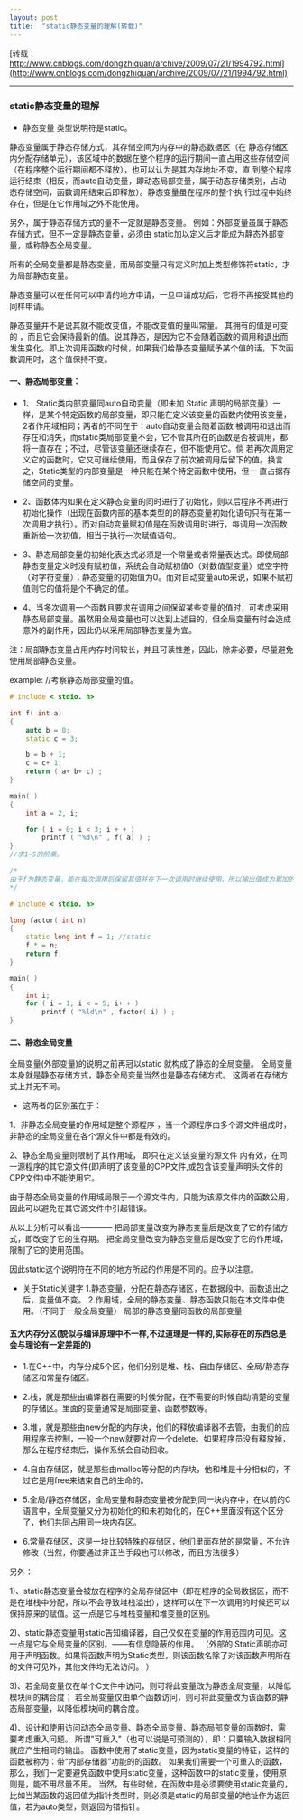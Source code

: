 ```yaml
---
layout: post
title:  "static静态变量的理解(转载)"
---
```



[转载：http://www.cnblogs.com/dongzhiquan/archive/2009/07/21/1994792.html](http://www.cnblogs.com/dongzhiquan/archive/2009/07/21/1994792.html)


------------
### static静态变量的理解


* 静态变量 类型说明符是static。


静态变量属于静态存储方式，其存储空间为内存中的静态数据区（在 静态存储区内分配存储单元），该区域中的数据在整个程序的运行期间一直占用这些存储空间（在程序整个运行期间都不释放），也可以认为是其内存地址不变，直 到整个程序运行结束（相反，而auto自动变量，即动态局部变量，属于动态存储类别，占动态存储空间，函数调用结束后即释放）。静态变量虽在程序的整个执 行过程中始终存在，但是在它作用域之外不能使用。

另外，属于静态存储方式的量不一定就是静态变量。 例如：外部变量虽属于静态存储方式，但不一定是静态变量，必须由 static加以定义后才能成为静态外部变量，或称静态全局变量。

所有的全局变量都是静态变量，而局部变量只有定义时加上类型修饰符static，才为局部静态变量。

静态变量可以在任何可以申请的地方申请，一旦申请成功后，它将不再接受其他的同样申请。

静态变量并不是说其就不能改变值，不能改变值的量叫常量。 其拥有的值是可变的 ，而且它会保持最新的值。说其静态，是因为它不会随着函数的调用和退出而发生变化。即上次调用函数的时候，如果我们给静态变量赋予某个值的话，下次函数调用时，这个值保持不变。


#### 一、静态局部变量：


* 1、 Static类内部变量同auto自动变量（即未加 Static 声明的局部变量）一样，是某个特定函数的局部变量，即只能在定义该变量的函数内使用该变量，2者作用域相同；两者的不同在于：auto自动变量会随着函数 被调用和退出而存在和消失，而static类局部变量不会，它不管其所在的函数是否被调用，都将一直存在；不过，尽管该变量还继续存在，但不能使用它。倘 若再次调用定义它的函数时，它又可继续使用，而且保存了前次被调用后留下的值。换言之，Static类型的内部变量是一种只能在某个特定函数中使用，但一 直占据存储空间的变量。

* 2、函数体内如果在定义静态变量的同时进行了初始化，则以后程序不再进行初始化操作（出现在函数内部的基本类型的的静态变量初始化语句只有在第一次调用才执行）。而对自动变量赋初值是在函数调用时进行，每调用一次函数重新给一次初值，相当于执行一次赋值语句。

* 3、静态局部变量的初始化表达式必须是一个常量或者常量表达式。即使局部静态变量定义时没有赋初值，系统会自动赋初值0（对数值型变量）或空字符（对字符变量）；静态变量的初始值为0。而对自动变量auto来说，如果不赋初值则它的值将是个不确定的值。

* 4、当多次调用一个函数且要求在调用之间保留某些变量的值时，可考虑采用静态局部变量。虽然用全局变量也可以达到上述目的，但全局变量有时会造成意外的副作用，因此仍以采用局部静态变量为宜。

注：局部静态变量占用内存时间较长，并且可读性差，因此，除非必要，尽量避免使用局部静态变量。

example:
//考察静态局部变量的值。

```cpp
# include < stdio. h>

int f( int a)
{
    auto b = 0;
    static c = 3;

    b = b + 1;
    c = c+ 1;
    return ( a+ b+ c) ;
}

main( )
{
    int a = 2, i;

    for ( i = 0; i < 3; i + + )
        printf ( "%d\n" , f( a) ) ;
}
//求1~5的阶乘。

/*
由于f为静态变量，能在每次调用后保留其值并在下一次调用时继续使用，所以输出值成为累加的结果。若变量f说明为自动变量（去掉static），当main中多次调用factor时，f均赋初 值为1，故每次输出值均为1。
*/

# include < stdio. h>

long factor( int n)
{
    static long int f = 1; //static
    f * = n;
    return f;
}

main( )
{
    int i;
    for ( i = 1; i < = 5; i+ + )
        printf ( "%ld\n" , factor( i) ) ;
}

```

#### 二、静态全局变量

全局变量(外部变量)的说明之前再冠以static 就构成了静态的全局变量。
全局变量本身就是静态存储方式，静态全局变量当然也是静态存储方式。
这两者在存储方式上并无不同。


* 这两者的区别虽在于：

1、非静态全局变量的作用域是整个源程序 ，当一个源程序由多个源文件组成时，非静态的全局变量在各个源文件中都是有效的。

2、静态全局变量则限制了其作用域， 即只在定义该变量的源文件 内有效，在同一源程序的其它源文件(即声明了该变量的CPP文件,或包含该变量声明头文件的CPP文件)中不能使用它。

由于静态全局变量的作用域局限于一个源文件内，只能为该源文件内的函数公用，因此可以避免在其它源文件中引起错误。

从以上分析可以看出————
把局部变量改变为静态变量后是改变了它的存储方式，即改变了它的生存期。
把全局变量改变为静态变量后是改变了它的作用域，限制了它的使用范围。

因此static这个说明符在不同的地方所起的作用是不同的。应予以注意。

* 关于Static关键字
1.静态变量，分配在静态存储区，在数据段中。函数退出之后，变量值不变。
2.作用域，全局的静态变量、静态函数只能在本文件中使用。（不同于一般全局变量）
局部的静态变量同函数的局部变量



#### 五大内存分区(貌似与编译原理中不一样,不过道理是一样的,实际存在的东西总是会与理论有一定差距的)
* 1.在C++中，内存分成5个区，他们分别是堆、栈、自由存储区、全局/静态存储区和常量存储区。

* 2.栈，就是那些由编译器在需要的时候分配，在不需要的时候自动清楚的变量的存储区。里面的变量通常是局部变量、函数参数等。

* 3.堆，就是那些由new分配的内存块，他们的释放编译器不去管，由我们的应用程序去控制，一般一个new就要对应一个delete。如果程序员没有释放掉，那么在程序结束后，操作系统会自动回收。

* 4.自由存储区，就是那些由malloc等分配的内存块，他和堆是十分相似的，不过它是用free来结束自己的生命的。

* 5.全局/静态存储区，全局变量和静态变量被分配到同一块内存中，在以前的C语言中，全局变量又分为初始化的和未初始化的，在C++里面没有这个区分了，他们共同占用同一块内存区。

* 6.常量存储区，这是一块比较特殊的存储区，他们里面存放的是常量，不允许修改（当然，你要通过非正当手段也可以修改，而且方法很多）

另外：

1)、static静态变量会被放在程序的全局存储区中（即在程序的全局数据区，而不是在堆栈中分配，所以不会导致堆栈溢出），这样可以在下一次调用的时候还可以保持原来的赋值。这一点是它与堆栈变量和堆变量的区别。

2)、static静态变量用static告知编译器，自己仅仅在变量的作用范围内可见。这一点是它与全局变量的区别。——有信息隐蔽的作用。 （外部的 Static声明亦可用于声明函数。如果将函数声明为Static类型，则该函数名除了对该函数声明所在的文件可见外，其他文件均无法访问。 ）

3)、若全局变量仅在单个C文件中访问，则可将此变量改为静态全局变量，以降低模块间的耦合度；
若全局变量仅由单个函数访问，则可将此变量改为该函数的静态局部变量，以降低模块间的耦合度。


4)、设计和使用访问动态全局变量、静态全局变量、静态局部变量的函数时，需要考虑重入问题。
所谓"可重入"（也可以说是可预测的），即：只要输入数据相同就应产生相同的输出。
函数中使用了static变量，因为static变量的特征，这样的函数被称为：带“内部存储器”功能的的函数。
如果我们需要一个可重入的函数，那么，我们一定要避免函数中使用static变量，这种函数中的static变量，使用原则是，能不用尽量不用。
当然，有些时候，在函数中是必须要使用static变量的，比如当某函数的返回值为指针类型时，则必须是static的局部变量的地址作为返回值，若为auto类型，则返回为错指针。
